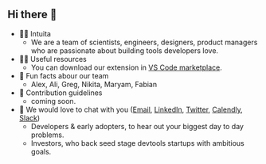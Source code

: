 ## Hi there 👋

- 🙋‍♀️ Intuita
  - We are a team of scientists, engineers, designers, product managers who are passionate about building tools developers love.
- 👩‍💻 Useful resources 
  - You can download our extension in [VS Code marketplace](https://marketplace.visualstudio.com/items?itemName=Intuita.intuita-vscode-extension).
- 🍿 Fun facts abour our team
  - Alex, Ali, Greg, Nikita, Maryam, Fabian
- 🌈 Contribution guidelines
  - coming soon.
- 🧙 We would love to chat with you ([Email](mailto:hello@intuita.io), [LinkedIn](https://www.linkedin.com/company/intuita-inc/), [Twitter](https://twitter.com/CodeWithIntuita), [Calendly](https://calendly.com/alex-from-intuita), [Slack](https://join.slack.com/t/intuita-inc/shared_invite/zt-1bjj5exxi-95yPfWi71HcO2p_sS5L2wA))
  - Developers & early adopters, to hear out your biggest day to day problems.
  - Investors, who back seed stage devtools startups with ambitious goals.
